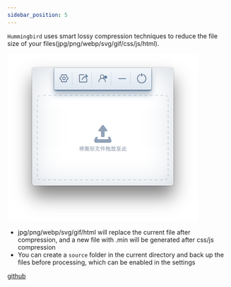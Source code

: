 ```yaml
---
sidebar_position: 5
---
```


`Hummingbird` uses smart lossy compression techniques to reduce the file size of your files(jpg/png/webp/svg/gif/css/js/html).

![hummingbird](./img/hummingbird.png)

* jpg/png/webp/svg/gif/html will replace the current file after compression, and a new file with .min will be generated after css/js compression
* You can create a `source` folder in the current directory and back up the files before processing, which can be enabled in the settings

[github](https://github.com/leibnizli/hummingbird)
